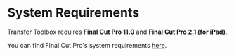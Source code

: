 # System Requirements

Transfer Toolbox requires **Final Cut Pro 11.0** and **Final Cut Pro 2.1 (for iPad)**.

You can find Final Cut Pro's system requirements [here](https://www.apple.com/au/final-cut-pro/specs/).